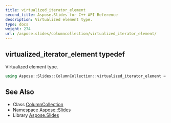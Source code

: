 ```yaml
---
title: virtualized_iterator_element
second_title: Aspose.Slides for C++ API Reference
description: Virtualized element type.
type: docs
weight: 274
url: /aspose.slides/columncollection/virtualized_iterator_element/
---
```

## virtualized_iterator_element typedef


Virtualized element type.

```cpp
using Aspose::Slides::ColumnCollection::virtualized_iterator_element =  typename iterator_holder_type::virtualized_iterator_element
```

## See Also

* Class [ColumnCollection](../)
* Namespace [Aspose::Slides](../../)
* Library [Aspose.Slides](../../../)